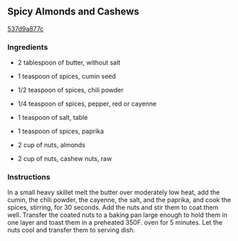 ## Spicy Almonds and Cashews

[537d9a877c](http://www.epicurious.com/recipes/food/views/spicy-almonds-and-cashews-13387)

### Ingredients

 - 2 tablespoon of butter, without salt

 - 1 teaspoon of spices, cumin seed

 - 1/2 teaspoon of spices, chili powder

 - 1/4 teaspoon of spices, pepper, red or cayenne

 - 1 teaspoon of salt, table

 - 1 teaspoon of spices, paprika

 - 2 cup of nuts, almonds

 - 2 cup of nuts, cashew nuts, raw

### Instructions

In a small heavy skillet melt the butter over moderately low heat, add the cumin, the chili powder, the cayenne, the salt, and the paprika, and cook the spices, stirring, for 30 seconds. Add the nuts and stir them to coat them well. Transfer the coated nuts to a baking pan large enough to hold them in one layer and toast them in a preheated 350F. oven for 5 minutes. Let the nuts cool and transfer them to serving dish.